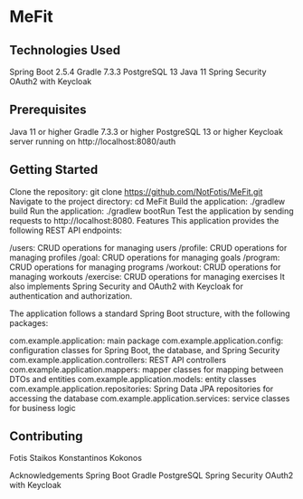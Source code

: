# MeFit

## Technologies Used
Spring Boot 2.5.4
Gradle 7.3.3
PostgreSQL 13
Java 11
Spring Security
OAuth2 with Keycloak
## Prerequisites
Java 11 or higher
Gradle 7.3.3 or higher
PostgreSQL 13 or higher
Keycloak server running on http://localhost:8080/auth
## Getting Started
Clone the repository:
git clone https://github.com/NotFotis/MeFit.git
Navigate to the project directory:
cd MeFit
Build the application:
./gradlew build
Run the application:
./gradlew bootRun
Test the application by sending requests to http://localhost:8080.
Features
This application provides the following REST API endpoints:

/users: CRUD operations for managing users
/profile: CRUD operations for managing profiles
/goal: CRUD operations for managing goals
/program: CRUD operations for managing programs
/workout: CRUD operations for managing workouts
/exercise: CRUD operations for managing exercises
It also implements Spring Security and OAuth2 with Keycloak for authentication and authorization.

The application follows a standard Spring Boot structure, with the following packages:

com.example.application: main package
com.example.application.config: configuration classes for Spring Boot, the database, and Spring Security
com.example.application.controllers: REST API controllers
com.example.application.mappers: mapper classes for mapping between DTOs and entities
com.example.application.models: entity classes
com.example.application.repositories: Spring Data JPA repositories for accessing the database
com.example.application.services: service classes for business logic

## Contributing
Fotis Staikos
Konstantinos Kokonos

Acknowledgements
Spring Boot
Gradle
PostgreSQL
Spring Security
OAuth2 with Keycloak
